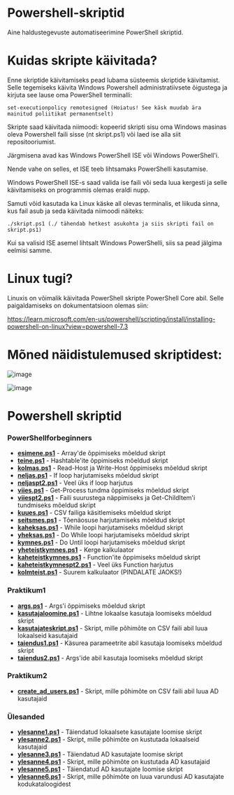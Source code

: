 # Powershell-skriptid
Aine haldustegevuste automatiseerimine PowerShell skriptid.

# Kuidas skripte käivitada?

Enne skriptide käivitamiseks pead lubama süsteemis skriptide käivitamist.
Selle tegemiseks käivita Windows Powershell administratiivsete õigustega ja kirjuta see lause oma PowerShell terminalli:
```
set-executionpolicy remotesigned (Hoiatus! See käsk muudab ära mainitud poliitikat permanentselt)
```
Skripte saad käivitada niimoodi: kopeerid skripti sisu oma Windows masinas oleva Powershell faili sisse (nt skript.ps1) või laed ise alla siit repositooriumist.

Järgmisena avad kas Windows PowerShell ISE või Windows PowerShell'i. 

Nende vahe on selles, et ISE teeb lihtsamaks PowerShelli kasutamise.

Windows PowerShell ISE-s saad valida ise faili või seda luua kergesti ja selle käivitamiseks on programmis olemas eraldi nupp.

Samuti võid kasutada ka Linux käske all olevas terminalis, et liikuda sinna, kus fail asub ja seda käivitada niimoodi näiteks:
```
./skript.ps1 (./ tähendab hetkest asukohta ja siis skripti fail on skript.ps1)
```

Kui sa valisid ISE asemel lihtsalt Windows PowerShelli, siis sa pead jälgima eelmisi samme.

# Linux tugi?
Linuxis on võimalik käivitada PowerShell skripte PowerShell Core abil.
Selle paigaldamiseks on dokumentatsioon olemas siin: 

https://learn.microsoft.com/en-us/powershell/scripting/install/installing-powershell-on-linux?view=powershell-7.3

# Mõned näidistulemused skriptidest:
![image](https://github.com/kevinsuttits21/Powershell-skriptid/assets/93242927/136e1e41-4085-48a1-bda7-4a5a85f4e10f)

![image](https://github.com/kevinsuttits21/Powershell-skriptid/assets/93242927/aecd3358-0611-4f28-aa40-3a8987cb526e)


# Powershell skriptid
### PowerShellforbeginners
* [__esimene.ps1__](https://github.com/kevinsuttits21/Powershell-skriptid/blob/main/Powershellforbeginners/esimene.ps1) - Array'de õppimiseks mõeldud skript
* [__teine.ps1__](https://github.com/kevinsuttits21/Powershell-skriptid/blob/main/Powershellforbeginners/teine.ps1) - Hashtable'ite õppimiseks mõeldud skript
* [__kolmas.ps1__](https://github.com/kevinsuttits21/Powershell-skriptid/blob/main/Powershellforbeginners/kolmas.ps1) - Read-Host ja Write-Host õppimiseks mõeldud skript
* [__neljas.ps1__](https://github.com/kevinsuttits21/Powershell-skriptid/blob/main/Powershellforbeginners/neljas.ps1) - If loop harjutamiseks mõeldud skript
* [__neljaspt2.ps1__](https://github.com/kevinsuttits21/Powershell-skriptid/blob/main/Powershellforbeginners/neljaspt2.ps1) - Veel üks if loop harjutus
* [__viies.ps1__](https://github.com/kevinsuttits21/Powershell-skriptid/blob/main/Powershellforbeginners/viies.ps1) - Get-Process tundma õppimiseks mõeldud skript
* [__viiespt2.ps1__](https://github.com/kevinsuttits21/Powershell-skriptid/blob/main/Powershellforbeginners/viiespt2.ps1) - Faili suurustega näppimiseks ja Get-ChildItem'i tundmiseks mõeldud skript
* [__kuues.ps1__](https://github.com/kevinsuttits21/Powershell-skriptid/blob/main/Powershellforbeginners/kuues.ps1) - CSV failiga käsitlemiseks mõeldud skript
* [__seitsmes.ps1__](https://github.com/kevinsuttits21/Powershell-skriptid/blob/main/Powershellforbeginners/seitsmes.ps1) - Tõenäosuse harjutamiseks mõeldud skript
* [__kaheksas.ps1__](https://github.com/kevinsuttits21/Powershell-skriptid/blob/main/Powershellforbeginners/kaheksas.ps1) - While loopi harjutamiseks mõeldud skript
* [__yheksas.ps1__](https://github.com/kevinsuttits21/Powershell-skriptid/blob/main/Powershellforbeginners/yheksas.ps1) - Do While loopi harjutamiseks mõeldud skript
* [__kymnes.ps1__](https://github.com/kevinsuttits21/Powershell-skriptid/blob/main/Powershellforbeginners/kymnes.ps1) - Do Until loopi harjutamiseks mõeldud skript
* [__yheteistkymnes.ps1__](https://github.com/kevinsuttits21/Powershell-skriptid/blob/main/Powershellforbeginners/yheteistkymnes.ps1) - Kerge kalkulaator
* [__kaheteistkymnes.ps1__](https://github.com/kevinsuttits21/Powershell-skriptid/blob/main/Powershellforbeginners/kaheteistkymnes.ps1) - Function'ite õppimiseks mõeldud skript
* [__kaheteistkymnespt2.ps1__](https://github.com/kevinsuttits21/Powershell-skriptid/blob/main/Powershellforbeginners/kaheteistkymnespt2.ps1) - Veel üks Function harjutus
* [__kolmteist.ps1__](https://github.com/kevinsuttits21/Powershell-skriptid/blob/main/Powershellforbeginners/kolmteist.ps1) - Suurem kalkulaator (PINDALATE JAOKS!)

### Praktikum1
* [__args.ps1__](https://github.com/kevinsuttits21/Powershell-skriptid/blob/main/Praktikum1/args.ps1) - Args'i õppimiseks mõeldud skript
* [__kasutajaloomine.ps1__](https://github.com/kevinsuttits21/Powershell-skriptid/blob/main/Praktikum1/kasutajaloomine.ps1) - Lihtne lokaalse kasutaja loomiseks mõeldud skript
* [__kasutajateskript.ps1__](https://github.com/kevinsuttits21/Powershell-skriptid/blob/main/Praktikum1/kasutajateksript.ps1) - Skript, mille põhimõte on CSV faili abil luua lokaalseid kasutajaid
* [__taiendus1.ps1__](https://github.com/kevinsuttits21/Powershell-skriptid/blob/main/Praktikum1/taiendus1.ps1) - Käsurea parameetrite abil kasutaja loomiseks mõeldud skript
* [__taiendus2.ps1__](https://github.com/kevinsuttits21/Powershell-skriptid/blob/main/Praktikum1/taiendus2.ps1) - Args'ide abil kasutaja loomiseks mõeldud skript

### Praktikum2
* [__create_ad_users.ps1__](https://github.com/kevinsuttits21/Powershell-skriptid/blob/main/Praktikum2/create_ad_users.ps1) - Skript, mille põhimõte on CSV faili abil luua AD kasutajaid

### Ülesanded
* [__ylesanne1.ps1__](https://github.com/kevinsuttits21/Powershell-skriptid/blob/main/%C3%9Clesanded/ylesanne1.ps1) - Täiendatud lokaalsete kasutajate loomise skript
* [__ylesanne2.ps1__](https://github.com/kevinsuttits21/Powershell-skriptid/blob/main/%C3%9Clesanded/ylesanne2.ps1) - Skript, mille põhimõte on kustutada lokaalseid kasutajaid
* [__ylesanne3.ps1__](https://github.com/kevinsuttits21/Powershell-skriptid/blob/main/%C3%9Clesanded/ylesanne3.ps1) - Täiendatud AD kasutajate loomise skript
* [__ylesanne4.ps1__](https://github.com/kevinsuttits21/Powershell-skriptid/blob/main/%C3%9Clesanded/ylesanne4.ps1) - Skript, mille põhimõte on kustutada AD kasutajaid
* [__ylesanne5.ps1__](https://github.com/kevinsuttits21/Powershell-skriptid/blob/main/%C3%9Clesanded/ylesanne5.ps1) - Täiendatud AD kasutajate loomise skript
* [__ylesanne6.ps1__](https://github.com/kevinsuttits21/Powershell-skriptid/blob/main/%C3%9Clesanded/ylesanne6.ps1) - Skript, mille põhimõte on luua varundusi AD kasutajate kodukataloogidest
